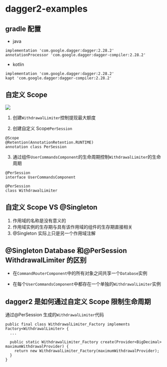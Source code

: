 # dagger2-examples

## gradle 配置

- java

```
implementation 'com.google.dagger:dagger:2.28.2'
annotationProcessor 'com.google.dagger:dagger-compiler:2.28.2'
```

- kotlin

```
implementation 'com.google.dagger:dagger:2.28.2'
kapt 'com.google.dagger:dagger-compiler:2.28.2'
```

## 自定义 Scope

<img src="http://yuml.me/diagram/scruffy/class/
[CommandRouterComponent]uses -.->[CommandProcessor],
[CommandProcessor]uses -.->[CommandRouter],
[CommandRouter]uses -.->[HelloWorldCommand],[CommandRouter]uses -.->[LoginCommand],
[LoginCommand]uses -.->[Database],
[DepositCommand]uses -.->[WithdrawalLimiter],
[WithdrawCommand]uses -.->[BigDecimal],
[WithdrawCommand]uses -.->[WithdrawalLimiter],
[WithdrawalLimiter]uses -.->[BigDecimal],
[LoginCommand]uses -.->[UserCommandsComponent],
[UserCommandsComponent]uses -.->[DepositCommand],
[UserCommandsComponent]uses -.->[WithdrawCommand]" >

1. 创建`WithdrawalLimiter`控制提现最大额度

2. 创建自定义 Scope`PerSession`

```
@Scope
@Retention(AnnotationRetention.RUNTIME)
annotation class PerSession
```

3. 通过组件`UserCommandsComponent`的生命周期控制`WithdrawalLimiter`的生命周期

```
@PerSession
interface UserCommandsComponent

@PerSession
class WithdrawalLimiter
```

## 自定义 Scope VS @Singleton

1. 作用域的名称是没有意义的
2. 作用域实例的生存期与具有该作用域的组件的生存期直接相关
3. @Singleton 实际上只是另一个作用域注解

## @Singleton Database 和@PerSession WithdrawalLimiter 的区别

- 在`CommandRouterComponent`中的所有对象之间共享一个`Database`实例

- 在每个`UserCommandsComponent`中都存在一个单独的`WithdrawalLimiter`实例

## dagger2 是如何通过自定义 Scope 限制生命周期

通过@PerSession 生成的`WithdrawalLimiter`代码

```
public final class WithdrawalLimiter_Factory implements Factory<WithdrawalLimiter> {
  ...

  public static WithdrawalLimiter_Factory create(Provider<BigDecimal> maximumWithdrawalProvider) {
    return new WithdrawalLimiter_Factory(maximumWithdrawalProvider);
  }
}
```
